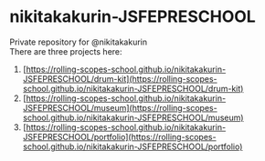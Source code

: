 # nikitakakurin-JSFEPRESCHOOL
Private repository for @nikitakakurin </br>
There are three projects here:</br>
1. [https://rolling-scopes-school.github.io/nikitakakurin-JSFEPRESCHOOL/drum-kit](https://rolling-scopes-school.github.io/nikitakakurin-JSFEPRESCHOOL/drum-kit)
2. [https://rolling-scopes-school.github.io/nikitakakurin-JSFEPRESCHOOL/museum](https://rolling-scopes-school.github.io/nikitakakurin-JSFEPRESCHOOL/museum)
3. [https://rolling-scopes-school.github.io/nikitakakurin-JSFEPRESCHOOL/portfolio](https://rolling-scopes-school.github.io/nikitakakurin-JSFEPRESCHOOL/portfolio)
